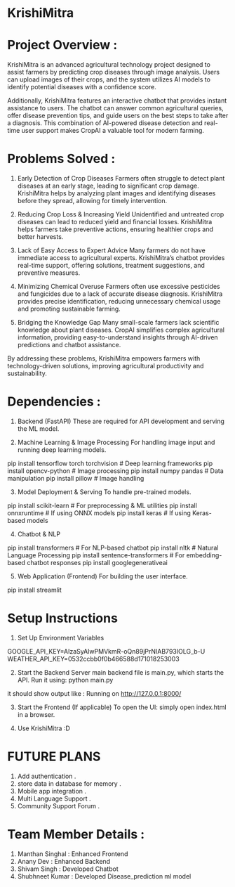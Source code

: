 # KrishiMitra
# Project Overview :

KrishiMitra is an advanced agricultural technology project designed to assist farmers by predicting crop diseases through image analysis. Users can upload images of their crops, and the system utilizes AI models to identify potential diseases with a confidence score.

Additionally, KrishiMitra features an interactive chatbot that provides instant assistance to users. The chatbot can answer common agricultural queries, offer disease prevention tips, and guide users on the best steps to take after a diagnosis. This combination of AI-powered disease detection and real-time user support makes CropAI a valuable tool for modern farming.

# Problems Solved :
1. Early Detection of Crop Diseases
Farmers often struggle to detect plant diseases at an early stage, leading to significant crop damage. KrishiMitra helps by analyzing plant images and identifying diseases before they spread, allowing for timely intervention.

2. Reducing Crop Loss & Increasing Yield
Unidentified and untreated crop diseases can lead to reduced yield and financial losses. KrishiMitra helps farmers take preventive actions, ensuring healthier crops and better harvests.

3. Lack of Easy Access to Expert Advice
Many farmers do not have immediate access to agricultural experts. KrishiMitra’s chatbot provides real-time support, offering solutions, treatment suggestions, and preventive measures.

4. Minimizing Chemical Overuse
Farmers often use excessive pesticides and fungicides due to a lack of accurate disease diagnosis. KrishiMitra provides precise identification, reducing unnecessary chemical usage and promoting sustainable farming.

5. Bridging the Knowledge Gap
Many small-scale farmers lack scientific knowledge about plant diseases. CropAI simplifies complex agricultural information, providing easy-to-understand insights through AI-driven predictions and chatbot assistance.

By addressing these problems, KrishiMitra empowers farmers with technology-driven solutions, improving agricultural productivity and sustainability.


# Dependencies :
1. Backend (FastAPI)
These are required for API development and serving the ML model.

2. Machine Learning & Image Processing
For handling image input and running deep learning models.

pip install tensorflow torch torchvision  # Deep learning frameworks
pip install opencv-python  # Image processing
pip install numpy pandas  # Data manipulation
pip install pillow  # Image handling

3. Model Deployment & Serving
To handle pre-trained models.

pip install scikit-learn  # For preprocessing & ML utilities
pip install onnxruntime  # If using ONNX models
pip install keras  # If using Keras-based models

4. Chatbot & NLP

pip install transformers  # For NLP-based chatbot
pip install nltk  # Natural Language Processing
pip install sentence-transformers  # For embedding-based chatbot responses
pip install googlegenerativeai

5. Web Application (Frontend)
For building the user interface.

pip install streamlit

# Setup Instructions
1. Set Up Environment Variables

GOOGLE_API_KEY=AIzaSyAIwPMVkmR-oQn89jPrNIAB793IOLG_b-U
WEATHER_API_KEY=0532ccbb0f0b466588d171018253003


2. Start the Backend Server
main backend file is main.py, which starts the API.
Run it using:
python main.py

it should show output like :
Running on http://127.0.0.1:8000/

3. Start the Frontend (If applicable)
To open the UI:
simply open index.html in a browser.

4. Use KrishiMitra :D

# FUTURE PLANS
1. Add authentication .
2. store data in database for memory .
3. Mobile app integration .
4. Multi Language Support .
5. Community Support Forum .

# Team Member Details :
1. Manthan Singhal : Enhanced Frontend
2. Anany Dev : Enhanced Backend
3. Shivam Singh : Developed Chatbot
4. Shubhneet Kumar : Developed Disease_prediction ml model
